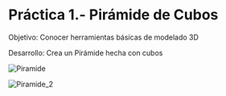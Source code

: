 # Práctica 1.- Pirámide de Cubos

Objetivo: Conocer herramientas básicas  de modelado 3D


Desarrollo: Crea un Pirámide hecha con cubos

![Piramide](https://github.com/Manuel40702/Simulacion_Por_Computadora_JoseManuelNunez/assets/145162147/671ebba3-77bf-43d4-8dd0-cdebbbf2ffab)

![Piramide_2](https://github.com/Manuel40702/Simulacion_Por_Computadora_JoseManuelNunez/assets/145162147/fadefc82-4e8a-401e-a8e6-f4a9be700649)
